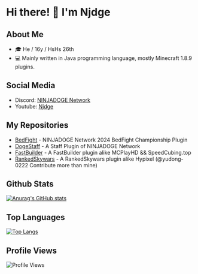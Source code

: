 # Hi there! 👋 I'm Njdge

## About Me
- 🎓 He / 16y / HsHs 26th
- 💻 Mainly written in Java programming language, mostly Minecraft 1.8.9 plugins.

## Social Media
- Discord: [NINJADOGE Network](dsc.gg/ninja-network)
- Youtube: [Njdge](https://www.youtube.com/@Njdge)

## My Repositories
- [BedFight](https://github.com/Njdgee/BedFight) - NINJADOGE Network 2024 BedFight Championship Plugin
- [DogeStaff](https://github.com/Njdgee/DogeStaff) - A Staff Plugin of NINJADOGE Network
- [FastBuilder](https://github.com/Njdgee/FastBuilder) - A FastBuilder plugin alike MCPlayHD && SpeedCubing.top
- [RankedSkywars](https://github.com/Njdgee/RankedSkywars) - A RankedSkywars plugin alike Hypixel (@yudong-0222 Contribute more than mine)

## Github Stats
[![Anurag's GitHub stats](https://github-readme-stats.vercel.app/api?username=Njdgee&show_icons=true&theme=radical)](https://github.com/anuraghazra/github-readme-stats)

## Top Languages
[![Top Langs](https://github-readme-stats.vercel.app/api/top-langs/?username=Njdgee&layout=compact&theme=radical)](https://github.com/anuraghazra/github-readme-stats)

## Profile Views
![Profile Views](https://komarev.com/ghpvc/?username=Njdgee&color=blue)

